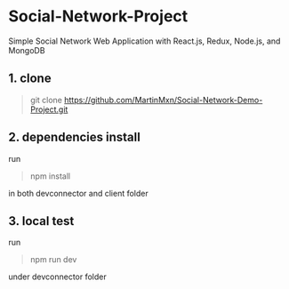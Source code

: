 # Social-Network-Project
Simple Social Network Web Application with React.js, Redux, Node.js, and MongoDB

## 1. clone
> git clone https://github.com/MartinMxn/Social-Network-Demo-Project.git

## 2. dependencies install

run
> npm install

in both devconnector and client folder

## 3. local test
run
> npm run dev

under devconnector folder
